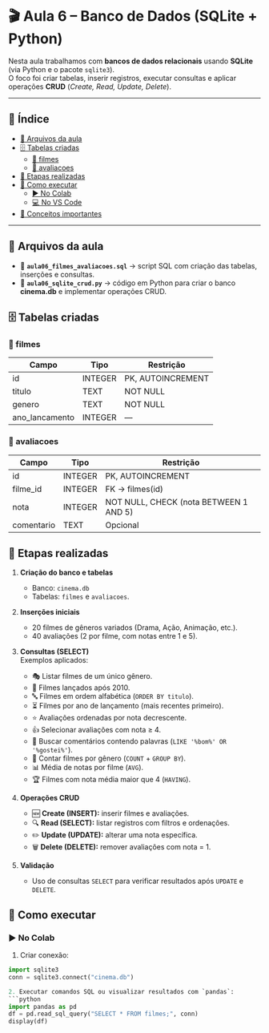 # 🎬 Aula 6 – Banco de Dados (SQLite + Python)

Nesta aula trabalhamos com **bancos de dados relacionais** usando **SQLite** (via Python e o pacote `sqlite3`).  
O foco foi criar tabelas, inserir registros, executar consultas e aplicar operações **CRUD** (*Create, Read, Update, Delete*).

---

## 📑 Índice
- [📂 Arquivos da aula](#-arquivos-da-aula)
- [🗄️ Tabelas criadas](#️-tabelas-criadas)
  - [📌 filmes](#-filmes)
  - [📌 avaliacoes](#-avaliacoes)
- [📝 Etapas realizadas](#-etapas-realizadas)
- [🚀 Como executar](#-como-executar)
  - [▶️ No Colab](#️-no-colab)
  - [💻 No VS Code](#-no-vs-code)
- [📌 Conceitos importantes](#-conceitos-importantes)

---

## 📂 Arquivos da aula
- 📄 **`aula06_filmes_avaliacoes.sql`** → script SQL com criação das tabelas, inserções e consultas.  
- 🐍 **`aula06_sqlite_crud.py`** → código em Python para criar o banco **cinema.db** e implementar operações CRUD.  

## 🗄️ Tabelas criadas

### 📌 filmes
| Campo          | Tipo     | Restrição             |
|----------------|----------|-----------------------|
| id             | INTEGER  | PK, AUTOINCREMENT     |
| titulo         | TEXT     | NOT NULL              |
| genero         | TEXT     | NOT NULL              |
| ano_lancamento | INTEGER  | —                     |

### 📌 avaliacoes
| Campo      | Tipo     | Restrição                             |
|------------|----------|----------------------------------------|
| id         | INTEGER  | PK, AUTOINCREMENT                      |
| filme_id   | INTEGER  | FK → filmes(id)                        |
| nota       | INTEGER  | NOT NULL, CHECK (nota BETWEEN 1 AND 5) |
| comentario | TEXT     | Opcional                               |

## 📝 Etapas realizadas

1. **Criação do banco e tabelas**  
   - Banco: `cinema.db`  
   - Tabelas: `filmes` e `avaliacoes`.  

2. **Inserções iniciais**  
   - 20 filmes de gêneros variados (Drama, Ação, Animação, etc.).  
   - 40 avaliações (2 por filme, com notas entre 1 e 5).  

3. **Consultas (SELECT)**  
   Exemplos aplicados:
   - 🎭 Listar filmes de um único gênero.  
   - 📅 Filmes lançados após 2010.  
   - 🔤 Filmes em ordem alfabética (`ORDER BY titulo`).  
   - ⏳ Filmes por ano de lançamento (mais recentes primeiro).  
   - ⭐ Avaliações ordenadas por nota decrescente.  
   - 👍 Selecionar avaliações com nota ≥ 4.  
   - 💬 Buscar comentários contendo palavras (`LIKE '%bom%' OR '%gostei%'`).  
   - 🔢 Contar filmes por gênero (`COUNT` + `GROUP BY`).  
   - 📊 Média de notas por filme (`AVG`).  
   - 🏆 Filmes com nota média maior que 4 (`HAVING`).  

4. **Operações CRUD**  
   - 🆕 **Create (INSERT):** inserir filmes e avaliações.  
   - 🔍 **Read (SELECT):** listar registros com filtros e ordenações.  
   - ✏️ **Update (UPDATE):** alterar uma nota específica.  
   - 🗑️ **Delete (DELETE):** remover avaliações com nota = 1.  

5. **Validação**  
   - Uso de consultas `SELECT` para verificar resultados após `UPDATE` e `DELETE`.  

## 🚀 Como executar

### ▶️ No Colab
1. Criar conexão:
```python
import sqlite3
conn = sqlite3.connect("cinema.db")

2. Executar comandos SQL ou visualizar resultados com `pandas`:
```python
import pandas as pd
df = pd.read_sql_query("SELECT * FROM filmes;", conn)
display(df)